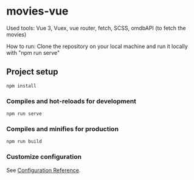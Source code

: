 # movies-vue

Used tools: Vue 3, Vuex, vue router, fetch, SCSS, omdbAPI (to fetch the movies)

How to run:
Clone the repository on your local machine and run it locally with "npm run serve"

## Project setup

```
npm install
```

### Compiles and hot-reloads for development

```
npm run serve
```

### Compiles and minifies for production

```
npm run build
```

### Customize configuration

See [Configuration Reference](https://cli.vuejs.org/config/).
